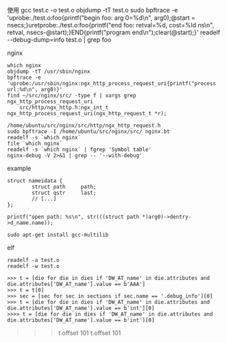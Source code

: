 使用
    gcc test.c -o test.o
    objdump -tT test.o 
    sudo bpftrace -e 'uprobe:./test.o:foo{printf("begin foo: arg 0=%d\n", arg0);@start = nsecs;}uretprobe:./test.o:foo{printf("end foo: retval=%d, cost=%ld ns\n", retval, nsecs-@start);}END{printf("program end\n");clear(@start);}' 
    readelf --debug-dump=info test.o | grep foo


nginx

    which nginx
    objdump -tT /usr/sbin/nginx
    bpftrace -e 'uprobe:/usr/sbin/nginx:ngx_http_process_request_uri{printf("process url:%d\n", arg0)}'
    find ~/src/nginx/src/ -type f | xargs grep ngx_http_process_request_uri
        src/http/ngx_http.h:ngx_int_t ngx_http_process_request_uri(ngx_http_request_t *r);

    /home/ubuntu/src/nginx/src/http/ngx_http_request.h
    sudo bpftrace -I /home/ubuntu/src/nginx/src/ nginx.bt
    readelf -s `which nginx`
    file `which nginx`
    readelf -s `which nginx` | fgrep 'Symbol table'
    nginx-debug -V 2>&1 | grep -- '--with-debug'

example

    struct nameidata {
            struct path     path;
            struct qstr     last;
            // [...]
    };

    printf("open path: %s\n", str(((struct path *)arg0)->dentry->d_name.name));

    sudo apt-get install gcc-multilib

elf

    readelf -a test.o
    readelf -w test.o

    >>> t = [die for die in dies if 'DW_AT_name' in die.attributes and die.attributes['DW_AT_name'].value == b'AAA']
    >>> t = t[0]
    >>> sec = [sec for sec in sections if sec.name == '.debug_info'][0]
    >>> t = [die for die in dies if 'DW_AT_name' in die.attributes and die.attributes['DW_AT_name'].value == b'int'][0]
    >>>> t = [die for die in dies if 'DW_AT_name' in die.attributes and die.attributes['DW_AT_name'].value == b'int'][0]
>>> t.offset
101
>> t.offset
    101

